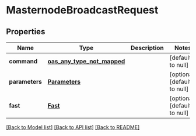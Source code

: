 # MasternodeBroadcastRequest
## Properties

| Name | Type | Description | Notes |
|------------ | ------------- | ------------- | -------------|
| **command** | [**oas_any_type_not_mapped**](.md) |  | [default to null] |
| **parameters** | [**Parameters**](Parameters.md) |  | [optional] [default to null] |
| **fast** | [**Fast**](Fast.md) |  | [optional] [default to null] |

[[Back to Model list]](../README.md#documentation-for-models) [[Back to API list]](../README.md#documentation-for-api-endpoints) [[Back to README]](../README.md)

